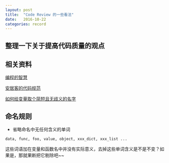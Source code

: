 ```yaml
---
layout: post
title:  "Code Review 的一些看法"
date:   2016-10-22
categories: record
---
```


## 整理一下关于提高代码质量的观点

## 相关资料

[编程的智慧](http://www.yinwang.org/blog-cn/2015/11/21/programming-philosophy)

[安居客的代码规范](https://github.com/anjuke/coding-style)

[如何给变量取个简短且无歧义的名字](http://www.kuqin.com/shuoit/20161008/352944.html)


## 命名规则

* 省略命名中无任何含义的单词

`data, func, foo, value, object, xxx_dict, xxx_list ...`

这些词语加在变量和函数名中并没有实际意义，去掉这些单词含义是不是不变？如果是，那就果断把它剔除吧~~